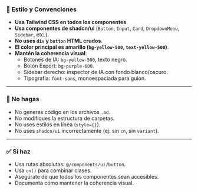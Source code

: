 ### 🎨 Estilo y Convenciones

- **Usa Tailwind CSS en todos los componentes**.
- **Usa componentes de shadcn/ui** (`Button`, `Input`, `Card`, `DropdownMenu`, `Sidebar`, etc.).
- **No uses `div` y `button` HTML crudos**.
- **El color principal es amarillo (`bg-yellow-500`, `text-yellow-500`)**.
- **Mantén la coherencia visual**:
  - Botones de IA: `bg-yellow-500`, texto negro.
  - Botón Export: `bg-purple-600`.
  - Sidebar derecho: inspector de IA con fondo blanco/oscuro.
  - Tipografía: `font-sans`, monoespaciada para guion.

---

### 🚫 No hagas
- No generes código en los archivos `.md`.
- No modifiques la estructura de carpetas.
- No uses estilos en línea (`style={}`).
- No uses `shadcn/ui` incorrectamente (ej: sin `cn`, sin `variant`).

---

### ✅ Sí haz
- Usa rutas absolutas: `@/components/ui/button`.
- Usa `cn()` para combinar clases.
- Asegúrate de que todos los componentes sean accesibles.
- Documenta cómo mantener la coherencia visual.